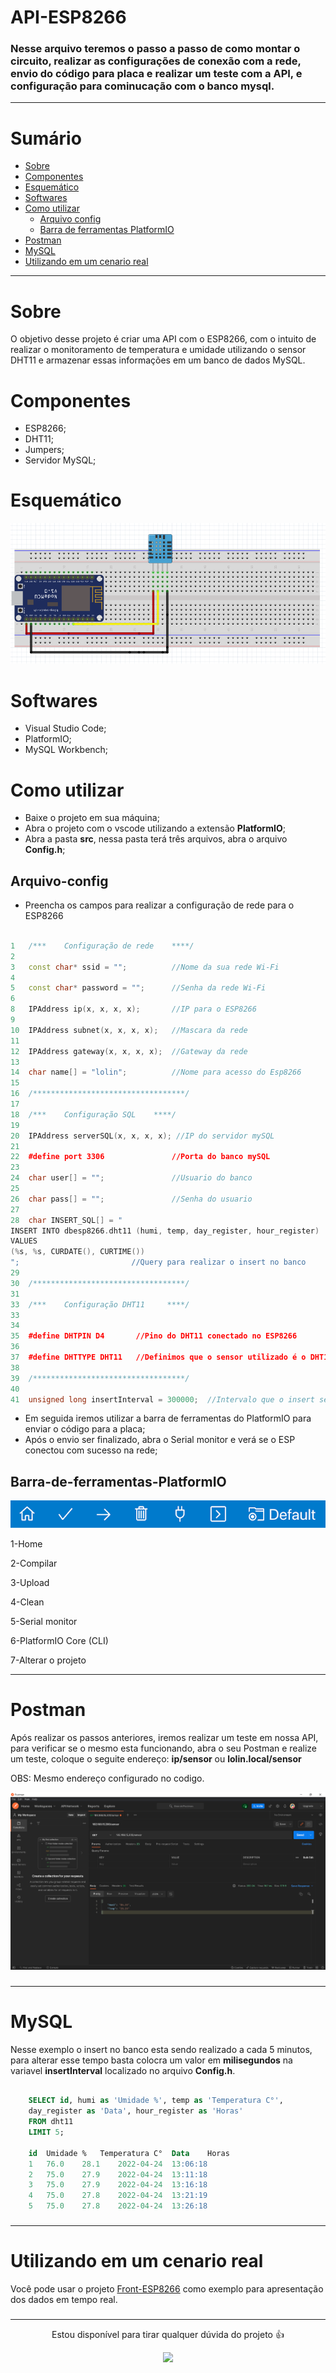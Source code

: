 # API-ESP8266

### Nesse arquivo teremos o passo a passo de como montar o circuito, realizar as configurações de conexão com a rede, envio do código para placa e realizar um teste com a API, e configuração para cominucação com o banco mysql.
___

# Sumário

* [Sobre](#Sobre)
* [Componentes](#Componentes)
* [Esquemático](#Esquemático)
* [Softwares](#Softwares)
* [Como utilizar](#Como-utilizar)
    * [Arquivo config](#Arquivo-config)
    * [Barra de ferramentas PlatformIO](#Barra-de-ferramentas-PlatformIO)
* [Postman](#Postman)
* [MySQL](#MySQL)
* [Utilizando em um cenario real](#Utilizando-em-um-cenario-rea)
___
# Sobre
<p> O objetivo desse projeto é criar uma API com o ESP8266, com o intuito de realizar o monitoramento de temperatura e umidade utilizando o sensor DHT11 e armazenar essas informações em um banco de dados MySQL.</p>

# Componentes
+ ESP8266;
+ DHT11;
+ Jumpers;
+ Servidor MySQL;

# Esquemático

<div align="center">
<img src="./img/esquematico.PNG">
</div>

# Softwares
+ Visual Studio Code;
+ PlatformIO;
+ MySQL Workbench;

# Como utilizar

+ Baixe o projeto em sua máquina;
+ Abra o projeto com o vscode utilizando a extensão <b>PlatformIO</b>;
+ Abra a pasta <b>src</b>, nessa pasta terá três arquivos, abra o arquivo <b>Config.h</b>;

## Arquivo-config

+ <p> Preencha os campos para realizar a configuração de rede para o ESP8266 </p>

```c++

1   /***    Configuração de rede    ****/
2
3   const char* ssid = "";          //Nome da sua rede Wi-Fi
4   
5   const char* password = "";      //Senha da rede Wi-Fi
6   
8   IPAddress ip(x, x, x, x);       //IP para o ESP8266
9   
10  IPAddress subnet(x, x, x, x);   //Mascara da rede
11  
12  IPAddress gateway(x, x, x, x);  //Gateway da rede
13
14  char name[] = "lolin";          //Nome para acesso do Esp8266
15
16  /**********************************/
17
18  /***    Configuração SQL    ****/
19
20  IPAddress serverSQL(x, x, x, x); //IP do servidor mySQL
21  
22  #define port 3306               //Porta do banco mySQL
23
24  char user[] = "";               //Usuario do banco
25  
26  char pass[] = "";               //Senha do usuario
27  
28  char INSERT_SQL[] = "
INSERT INTO dbesp8266.dht11 (humi, temp, day_register, hour_register) 
VALUES 
(%s, %s, CURDATE(), CURTIME())
";                         //Query para realizar o insert no banco
29
30  /**********************************/
31
33  /***    Configuração DHT11     ****/
33
34  
35  #define DHTPIN D4       //Pino do DHT11 conectado no ESP8266
36
37  #define DHTTYPE DHT11   //Definimos que o sensor utilizado é o DHT11
38
39  /**********************************/
40
41  unsigned long insertInterval = 300000;  //Intervalo que o insert sera executado
```

+ Em seguida iremos utilizar a barra de ferramentas do PlatformIO para enviar o código para a placa;
+ Após o envio ser finalizado, abra o Serial monitor e verá se o ESP conectou com sucesso na rede;

## Barra-de-ferramentas-PlatformIO

<div align="center">

<img src="./img/platformio-toolbar.png" >

</div>

1-Home

2-Compilar

3-Upload

4-Clean

5-Serial monitor

6-PlatformIO Core (CLI)

7-Alterar o projeto
___

# Postman

<p>Após realizar os passos anteriores, iremos realizar um teste em nossa API, para verificar se o mesmo esta funcionando, abra o seu Postman e realize um teste, coloque o seguite endereço: 
<b>ip/sensor</b> ou <b>lolin.local/sensor</b>

OBS: Mesmo endereço configurado no codigo.

</p>

<img src="./img/postman.png" >

###
___

# MySQL

<p>Nesse exemplo o insert no banco esta sendo realizado a cada 5 minutos, para alterar esse tempo basta colocra um valor em <b>milisegundos</b> na variavel <b>insertInterval</b> localizado no arquivo <b>Config.h</b>.

```sql

    SELECT id, humi as 'Umidade %', temp as 'Temperatura C°',
    day_register as 'Data', hour_register as 'Horas'
    FROM dht11 
    LIMIT 5;

	id	Umidade %	Temperatura C°	Data	Horas
	1	76.0	28.1	2022-04-24	13:06:18
	2	75.0	27.9	2022-04-24	13:11:18
	3	75.0	27.9	2022-04-24	13:16:18
	4	75.0	27.8	2022-04-24	13:21:19
	5	75.0	27.8	2022-04-24	13:26:18
```

### 
___

# Utilizando em um cenario real

<p>Você pode usar o projeto <a href="https://github.com/viniciosAnhas/Front-ESP8266" target="_blank"> Front-ESP8266</a> como exemplo para apresentação dos dados em tempo real.</p>

###
___

 <div align="center">

<p>Estou disponível para tirar qualquer dúvida do projeto 👍</p>

   <a href="https://www.linkedin.com/in/vinicios-moraes-anhas-199478160/" target="_blank"> <img src="https://img.shields.io/badge/-LinkedIn-%230077B5?style=for-the-badge&logo=linkedin&logoColor=white"> </a> 
   
</div>